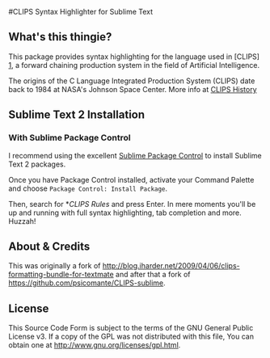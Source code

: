#CLIPS Syntax Highlighter for Sublime Text

## What's this thingie?

This package provides syntax highlighting for the language used in [CLIPS] [1], a forward chaining production system in the field of Artificial Intelligence.

The origins of the C Language Integrated Production System (CLIPS) date back to 1984 at NASA's Johnson Space Center. More info at [CLIPS History](http://clipsrules.sourceforge.net/WhatIsCLIPS.html#History)

## Sublime Text 2 Installation

### With Sublime Package Control

I recommend using the excellent [Sublime Package Control](http://wbond.net/sublime_packages/package_control) to install Sublime Text 2 packages.

Once you have Package Control installed, activate your Command Palette and choose ```Package Control: Install Package```.

Then, search for **CLIPS Rules* and press Enter. In mere moments you'll be up and running with full syntax highlighting, tab completion and more. Huzzah!

## About & Credits
This was originally a fork of <http://blog.iharder.net/2009/04/06/clips-formatting-bundle-for-textmate> and after that a fork of https://github.com/psicomante/CLIPS-sublime.

## License ##

This Source Code Form is subject to the terms of the GNU General Public License v3. 
If a copy of the GPL was not distributed with this file, You can obtain 
one at <http://www.gnu.org/licenses/gpl.html>.


[1]: http://clipsrules.sourceforge.net/
